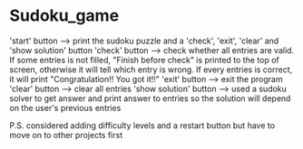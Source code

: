 # Sudoku_game
'start' button         --> print the sudoku puzzle and a 'check', 'exit', 'clear' and 'show solution' button
'check' button         --> check whether all entries are valid. 
                           If some entries is not filled, "Finish before check" is printed to the top of screen, 
                           otherwise it will tell which entry is wrong.
                           If every entries is correct, it will print "Congratulation!! You got it!!"
'exit' button          --> exit the program 
'clear' button         --> clear all entries
'show solution' button --> used a sudoku solver to get answer and print answer to entries
                           so the solution will depend on the user's previous entries
 
 P.S. considered adding difficulty levels and a restart button but have to move on to other projects first

